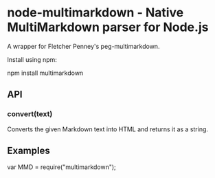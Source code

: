 node-multimarkdown - Native MultiMarkdown parser for Node.js
============================================================
A wrapper for Fletcher Penney's peg-multimarkdown.

Install using npm:

npm install multimarkdown

API
---
### convert(text)
Converts the given Markdown text into HTML and returns it as a string.

Examples
--------
var MMD = require("multimarkdown");
